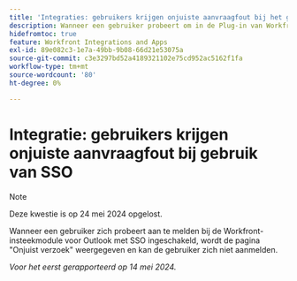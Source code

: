 ```yaml
---
title: 'Integraties: gebruikers krijgen onjuiste aanvraagfout bij het gebruik van SSO'
description: Wanneer een gebruiker probeert om in de Plug-in van Workfront voor Vooruitzichten met toegelaten SSO te registreren, toont een Verkeerde pagina van het Verzoek, en de gebruiker kan niet binnen ondertekenen.
hidefromtoc: true
feature: Workfront Integrations and Apps
exl-id: 89e082c3-1e7a-49bb-9b08-66d21e53075a
source-git-commit: c3e3297bd52a4189321102e75cd952ac5162f1fa
workflow-type: tm+mt
source-wordcount: '80'
ht-degree: 0%

---
```


# Integratie: gebruikers krijgen onjuiste aanvraagfout bij gebruik van SSO

>[!NOTE]
>
>Deze kwestie is op 24 mei 2024 opgelost.

Wanneer een gebruiker zich probeert aan te melden bij de Workfront-insteekmodule voor Outlook met SSO ingeschakeld, wordt de pagina &quot;Onjuist verzoek&quot; weergegeven en kan de gebruiker zich niet aanmelden.

_Voor het eerst gerapporteerd op 14 mei 2024._
